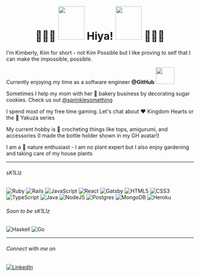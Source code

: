 <div align="center">
 <h1>
  🌸🌸🌸
  <img width=70 height=90 src="https://user-images.githubusercontent.com/17414922/228691279-0d96e768-6ced-478c-ba12-2a773c3136b8.gif" />
  Hiya! 
  <img width=70 height=90 src="https://user-images.githubusercontent.com/17414922/228691279-0d96e768-6ced-478c-ba12-2a773c3136b8.gif" />
  🌸🌸🌸
 </h1>
</div>

<p>I'm Kimberly, Kim for short - not Kim Possible but I like proving to self that I can make the impossible, possible.</p>
<p>Currently enjoying my time as a software engineer <b>@GitHub</b> <img width=50 height=45 src="https://user-images.githubusercontent.com/17414922/228688837-87fcd8d7-3f75-4276-9e35-f08dec308283.gif" />
</p>
<p>Sometimes I help my mom with her 🧁 bakery business by decorating sugar cookies. Check us out <a href="https://www.instagram.com/sprinklesomething/">@sprinklesomething</a></p>
<p>I spend most of my free time gaming. Let's chat about ♥️ Kingdom Hearts or the 🐉 Yakuza series</p>
<p>My current hobby is 🧶 crocheting things like tops, amigurumi, and accessories (I made the bottle holder shown in my GH avatar!)</p>
<p>I am a 🌱 nature enthusiast - I am no plant expert but I also enjoy gardening and taking care of my house plants</p>

----
###### sK1Llz
![Ruby](https://img.shields.io/badge/ruby-%23CC342D.svg?style=for-the-badge&logo=ruby&logoColor=white)
![Rails](https://img.shields.io/badge/rails-%23CC0000.svg?style=for-the-badge&logo=ruby-on-rails&logoColor=white)
![JavaScript](https://img.shields.io/badge/javascript-%23323330.svg?style=for-the-badge&logo=javascript&logoColor=%23F7DF1E)
![React](https://img.shields.io/badge/react-%2320232a.svg?style=for-the-badge&logo=react&logoColor=%2361DAFB)
![Gatsby](https://img.shields.io/badge/Gatsby-%23663399.svg?style=for-the-badge&logo=gatsby&logoColor=white)
![HTML5](https://img.shields.io/badge/html5-%23E34F26.svg?style=for-the-badge&logo=html5&logoColor=white)
![CSS3](https://img.shields.io/badge/css3-%231572B6.svg?style=for-the-badge&logo=css3&logoColor=white)
![TypeScript](https://img.shields.io/badge/typescript-%23007ACC.svg?style=for-the-badge&logo=typescript&logoColor=white)
![Java](https://img.shields.io/badge/java-%23ED8B00.svg?style=for-the-badge&logo=java&logoColor=white)
![NodeJS](https://img.shields.io/badge/node.js-6DA55F?style=for-the-badge&logo=node.js&logoColor=white)
![Postgres](https://img.shields.io/badge/postgres-%23316192.svg?style=for-the-badge&logo=postgresql&logoColor=white)
![MongoDB](https://img.shields.io/badge/MongoDB-%234ea94b.svg?style=for-the-badge&logo=mongodb&logoColor=white)
![Heroku](https://img.shields.io/badge/heroku-%23430098.svg?style=for-the-badge&logo=heroku&logoColor=white)

###### Soon to be sK1Llz
![Haskell](https://img.shields.io/badge/Haskell-5e5086?style=for-the-badge&logo=haskell&logoColor=white)
![Go](https://img.shields.io/badge/go-%2300ADD8.svg?style=for-the-badge&logo=go&logoColor=white)

----

###### Connect with me on 
<a href="https://www.linkedin.com/in/kimberlylalmansingh/"> ![LinkedIn](https://img.shields.io/badge/linkedin-%230077B5.svg?style=for-the-badge&logo=linkedin&logoColor=white)</a> 
